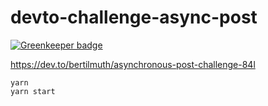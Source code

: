 # devto-challenge-async-post

[![Greenkeeper badge](https://badges.greenkeeper.io/david-szabo97/devto-challenge-async-post.svg)](https://greenkeeper.io/)

https://dev.to/bertilmuth/asynchronous-post-challenge-84l

```
yarn
yarn start
```
